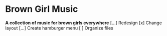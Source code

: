 # Brown Girl Music
**A collection of music for brown girls everywhere**
[...] Redesign
    [x] Change layout
    [...] Create hamburger menu
    [ ] Organize files